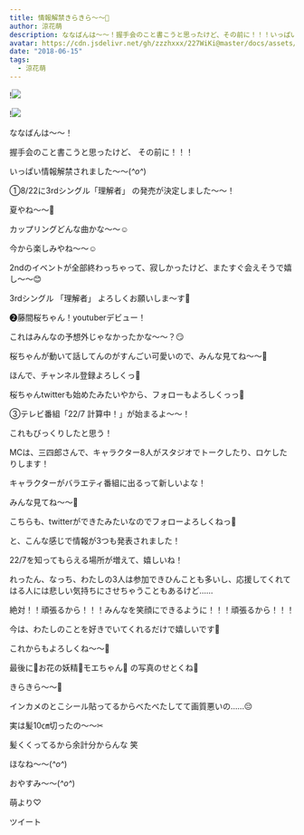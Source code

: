 ```yaml
---
title: 情報解禁きらきら〜〜💫
author: 涼花萌
description: ななばんは〜〜！握手会のこと書こうと思ったけど、その前に！！！いっぱい情報解禁されました〜〜(*^o^*)①8/22に3rdシングル「理解者」の発売が...
avatar: https://cdn.jsdelivr.net/gh/zzzhxxx/227WiKi@master/docs/assets/photo/avatar/moe.jpg
date: "2018-06-15"
tags:
  - 涼花萌
---
```


!![](https://cdn.jsdelivr.net/gh/zzzhxxx/227WiKi-image@master/blog-image/moe-2018-06-15_1.jpg)

!![](https://cdn.jsdelivr.net/gh/zzzhxxx/227WiKi-image@master/blog-image/moe-2018-06-15_2.jpg)







ななばんは〜〜！





握手会のこと書こうと思ったけど、
その前に！！！








いっぱい情報解禁されました〜〜(*^o^*)








①8/22に3rdシングル「理解者」
の発売が決定しました〜〜！






夏やね〜〜🍉






カップリングどんな曲かな〜〜☺️



今から楽しみやね〜〜☺️







2ndのイベントが全部終わっちゃって、寂しかったけど、またすぐ会えそうで嬉し〜〜😊




3rdシングル 「理解者」
よろしくお願いしま〜す🤗










❷藤間桜ちゃん！youtuberデビュー！








これはみんなの予想外じゃなかったかな〜〜？😏







桜ちゃんが動いて話してんのがすんごい可愛いので、みんな見てね〜〜👀






ほんで、チャンネル登録よろしくっ💫



桜ちゃんtwitterも始めたみたいやから、フォローもよろしくっっ💫












③テレビ番組「22/7 計算中！」が始まるよ〜〜！





これもびっくりしたと思う！





MCは、三四郎さんで、キャラクター8人がスタジオでトークしたり、ロケしたりします！






キャラクターがバラエティ番組に出るって新しいよな！






みんな見てね〜〜👀




こちらも、twitterができたみたいなのでフォローよろしくねっ💫













と、こんな感じで情報が3つも発表されました！







22/7を知ってもらえる場所が増えて、嬉しいね！














れったん、なっち、わたしの3人は参加できひんことも多いし、応援してくれてはる人には悲しい気持ちにさせちゃうこともあるけど……


絶対！！頑張るから！！！みんなを笑顔にできるように！！！頑張るから！！！






今は、わたしのことを好きでいてくれるだけで嬉しいです💓







これからもよろしくね〜〜💓










最後に🌸お花の妖精🌸モエちゃん🌸
の写真のせとくね🌸








きらきら〜〜💫




インカメのとこシール貼ってるからべたべたしてて画質悪いの……😔






実は髪10㎝切ったの〜〜✂︎



髪くくってるから余計分からんな 笑











ほなね〜〜(*^o^*)



おやすみ〜〜(*^o^*)







萌より♡


ツイート




